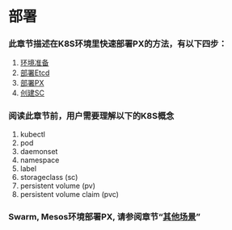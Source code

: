 # 部署

### 此章节描述在K8S环境里快速部署PX的方法，有以下四步：

1. [环境准备](environment-preparation.md)
2. [部署Etcd](deploy-etcd.md)
3. [部署PX](deploy-px.md)
4. [创建SC](create-storage-class.md)

### 阅读此章节前，用户需要理解以下的K8S概念

1. kubectl
2. pod
3. daemonset
4. namespace
5. label
6. storageclass \(sc\)
7. persistent volume \(pv\)
8. persistent volume claim \(pvc\)

### Swarm, Mesos环境部署PX, 请参阅章节“[**其他场景**](other-scenarios/)**”**







